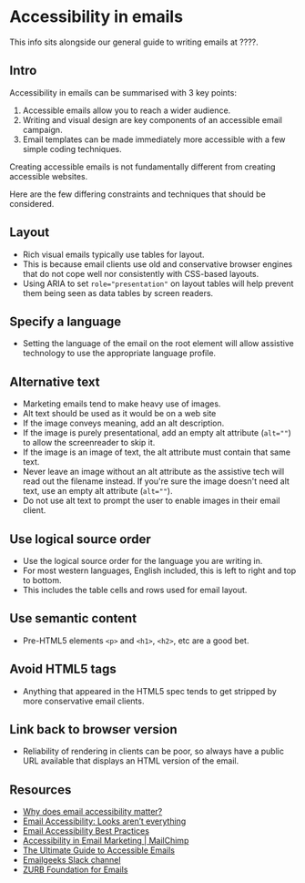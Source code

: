 # Accessibility in emails

This info sits alongside our general guide to writing emails at ????.

## Intro

Accessibility in emails can be summarised with 3 key points:

1. Accessible emails allow you to reach a wider audience.
1. Writing and visual design are key components of an accessible email campaign.
1. Email templates can be made immediately more accessible with a few simple coding techniques.

Creating accessible emails is not fundamentally different from creating accessible websites.

Here are the few differing constraints and techniques that should be considered.

## Layout

- Rich visual emails typically use tables for layout.
- This is because email clients use old and conservative browser engines that do not cope well nor consistently with CSS-based layouts.
- Using ARIA to set `role="presentation"` on layout tables will help prevent them being seen as data tables by screen readers.

## Specify a language

- Setting the language of the email on the root element will allow assistive technology to use the appropriate language profile.

## Alternative text

- Marketing emails tend to make heavy use of images.
- Alt text should be used as it would be on a web site
- If the image conveys meaning, add an alt description.
- If the image is purely presentational, add an empty alt attribute (`alt=""`) to allow the screenreader to skip it.
- If the image is an image of text, the alt attribute must contain that same text.
- Never leave an image without an alt attribute as the assistive tech will read out the filename instead. If you're sure the image doesn't need alt text, use an empty alt attribute (`alt=""`). 
- Do not use alt text to prompt the user to enable images in their email client.

## Use logical source order

- Use the logical source order for the language you are writing in.
- For most western languages, English included, this is left to right and top to bottom.
- This includes the table cells and rows used for email layout.

## Use semantic content

- Pre-HTML5 elements `<p>` and `<h1>`, `<h2>`, etc are a good bet.

## Avoid HTML5 tags

- Anything that appeared in the HTML5 spec tends to get stripped by more conservative email clients.

## Link back to browser version

- Reliability of rendering in clients can be poor, so always have a public URL available that displays an HTML version of the email.

## Resources

- [Why does email accessibility matter?](https://content.myemma.com/blog/why-does-email-accessibility-matter)
- [Email Accessibility: Looks aren’t everything](https://explore.reallygoodemails.com/email-accessibility-looks-arent-everything-ad0b1f6af0a4)
- [Email Accessibility Best Practices](https://www.emailonacid.com/blog/article/email-development/email-accessibilty-in-2017/)
- [Accessibility in Email Marketing | MailChimp](https://mailchimp.com/resources/accessibility-in-email-marketing/)
- [The Ultimate Guide to Accessible Emails](https://litmus.com/blog/ultimate-guide-accessible-emails)
- [Emailgeeks Slack channel](https://email.geeks.chat)
- [ZURB Foundation for Emails](https://foundation.zurb.com/emails/email-templates.html)
